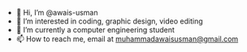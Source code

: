- 👋 Hi, I’m @awais-usman
- 👀 I’m interested in coding, graphic design, video editing
- 🌱 I’m currently a computer engineering student
- 📫 How to reach me, email at muhammadawaisusman@gmail.com

<!---
awais-usman/awais-usman is a ✨ special ✨ repository because its `README.md` (this file) appears on your GitHub profile.
You can click the Preview link to take a look at your changes.
--->
